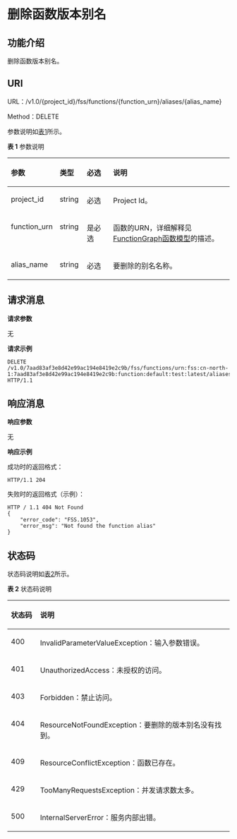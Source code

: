 # 删除函数版本别名<a name="functiongraph_06_0116"></a>

## 功能介绍<a name="section28380432"></a>

删除函数版本别名。

## URI<a name="section54097300"></a>

URL：/v1.0/\{project\_id\}/fss/functions/\{function\_urn\}/aliases/\{alias\_name\}

Method：DELETE

参数说明如[表1](#d0e4678)所示。

**表 1**  参数说明

<a name="d0e4678"></a>
<table><thead align="left"><tr id="row21202295"><th class="cellrowborder" valign="top" width="19.39193919391939%" id="mcps1.2.5.1.1"><p id="p39664343"><a name="p39664343"></a><a name="p39664343"></a>参数</p>
</th>
<th class="cellrowborder" valign="top" width="12.241224122412241%" id="mcps1.2.5.1.2"><p id="p58695195"><a name="p58695195"></a><a name="p58695195"></a>类型</p>
</th>
<th class="cellrowborder" valign="top" width="12.241224122412241%" id="mcps1.2.5.1.3"><p id="p56690348"><a name="p56690348"></a><a name="p56690348"></a>必选</p>
</th>
<th class="cellrowborder" valign="top" width="56.12561256125613%" id="mcps1.2.5.1.4"><p id="p28515441"><a name="p28515441"></a><a name="p28515441"></a>说明</p>
</th>
</tr>
</thead>
<tbody><tr id="row28049362"><td class="cellrowborder" valign="top" width="19.39193919391939%" headers="mcps1.2.5.1.1 "><p id="p57405881"><a name="p57405881"></a><a name="p57405881"></a>project_id</p>
</td>
<td class="cellrowborder" valign="top" width="12.241224122412241%" headers="mcps1.2.5.1.2 "><p id="p19364747"><a name="p19364747"></a><a name="p19364747"></a>string</p>
</td>
<td class="cellrowborder" valign="top" width="12.241224122412241%" headers="mcps1.2.5.1.3 "><p id="p25040690"><a name="p25040690"></a><a name="p25040690"></a>必选</p>
</td>
<td class="cellrowborder" valign="top" width="56.12561256125613%" headers="mcps1.2.5.1.4 "><p id="p15030038"><a name="p15030038"></a><a name="p15030038"></a>Project Id。</p>
</td>
</tr>
<tr id="row1052618"><td class="cellrowborder" valign="top" width="19.39193919391939%" headers="mcps1.2.5.1.1 "><p id="p18153235"><a name="p18153235"></a><a name="p18153235"></a>function_urn</p>
</td>
<td class="cellrowborder" valign="top" width="12.241224122412241%" headers="mcps1.2.5.1.2 "><p id="p61125965"><a name="p61125965"></a><a name="p61125965"></a>string</p>
</td>
<td class="cellrowborder" valign="top" width="12.241224122412241%" headers="mcps1.2.5.1.3 "><p id="p52256160"><a name="p52256160"></a><a name="p52256160"></a>是必选</p>
</td>
<td class="cellrowborder" valign="top" width="56.12561256125613%" headers="mcps1.2.5.1.4 "><p id="p4890547"><a name="p4890547"></a><a name="p4890547"></a>函数的URN，详细解释见<a href="FunctionGraph函数模型.md">FunctionGraph函数模型</a>的描述。</p>
</td>
</tr>
<tr id="row60589998"><td class="cellrowborder" valign="top" width="19.39193919391939%" headers="mcps1.2.5.1.1 "><p id="p8842810"><a name="p8842810"></a><a name="p8842810"></a>alias_name</p>
</td>
<td class="cellrowborder" valign="top" width="12.241224122412241%" headers="mcps1.2.5.1.2 "><p id="p45179006"><a name="p45179006"></a><a name="p45179006"></a>string</p>
</td>
<td class="cellrowborder" valign="top" width="12.241224122412241%" headers="mcps1.2.5.1.3 "><p id="p35620899"><a name="p35620899"></a><a name="p35620899"></a>必选</p>
</td>
<td class="cellrowborder" valign="top" width="56.12561256125613%" headers="mcps1.2.5.1.4 "><p id="p66720593"><a name="p66720593"></a><a name="p66720593"></a>要删除的别名名称。</p>
</td>
</tr>
</tbody>
</table>

## 请求消息<a name="section17113655"></a>

**请求参数**

无

**请求示例**

```
DELETE /v1.0/7aad83af3e8d42e99ac194e8419e2c9b/fss/functions/urn:fss:cn-north-1:7aad83af3e8d42e99ac194e8419e2c9b:function:default:test:latest/aliases/dev HTTP/1.1
```

## 响应消息<a name="section19805170"></a>

**响应参数**

无

**响应示例**

成功时的返回格式：

```
HTTP/1.1 204
```

失败时的返回格式（示例）：

```
HTTP / 1.1 404 Not Found
{
	"error_code": "FSS.1053",
	"error_msg": "Not found the function alias"
}
```

## 状态码<a name="section44028806"></a>

状态码说明如[表2](#d0e4770)所示。

**表 2**  状态码说明

<a name="d0e4770"></a>
<table><thead align="left"><tr id="row26742857"><th class="cellrowborder" valign="top" width="13.13%" id="mcps1.2.3.1.1"><p id="p18687798"><a name="p18687798"></a><a name="p18687798"></a>状态码</p>
</th>
<th class="cellrowborder" valign="top" width="86.87%" id="mcps1.2.3.1.2"><p id="p37316651"><a name="p37316651"></a><a name="p37316651"></a>说明</p>
</th>
</tr>
</thead>
<tbody><tr id="row2749905"><td class="cellrowborder" valign="top" width="13.13%" headers="mcps1.2.3.1.1 "><p id="p21415759"><a name="p21415759"></a><a name="p21415759"></a>400</p>
</td>
<td class="cellrowborder" valign="top" width="86.87%" headers="mcps1.2.3.1.2 "><p id="p56954958"><a name="p56954958"></a><a name="p56954958"></a>InvalidParameterValueException：输入参数错误。</p>
</td>
</tr>
<tr id="row42832582"><td class="cellrowborder" valign="top" width="13.13%" headers="mcps1.2.3.1.1 "><p id="p46887080"><a name="p46887080"></a><a name="p46887080"></a>401</p>
</td>
<td class="cellrowborder" valign="top" width="86.87%" headers="mcps1.2.3.1.2 "><p id="p39757151"><a name="p39757151"></a><a name="p39757151"></a>UnauthorizedAccess：未授权的访问。</p>
</td>
</tr>
<tr id="row1677875119419"><td class="cellrowborder" valign="top" width="13.13%" headers="mcps1.2.3.1.1 "><p id="p10778851154119"><a name="p10778851154119"></a><a name="p10778851154119"></a>403</p>
</td>
<td class="cellrowborder" valign="top" width="86.87%" headers="mcps1.2.3.1.2 "><p id="p1777885117416"><a name="p1777885117416"></a><a name="p1777885117416"></a>Forbidden：禁止访问。</p>
</td>
</tr>
<tr id="row22270046"><td class="cellrowborder" valign="top" width="13.13%" headers="mcps1.2.3.1.1 "><p id="p59043311"><a name="p59043311"></a><a name="p59043311"></a>404</p>
</td>
<td class="cellrowborder" valign="top" width="86.87%" headers="mcps1.2.3.1.2 "><p id="p17778888"><a name="p17778888"></a><a name="p17778888"></a>ResourceNotFoundException：要删除的版本别名没有找到。</p>
</td>
</tr>
<tr id="row13226134732114"><td class="cellrowborder" valign="top" width="13.13%" headers="mcps1.2.3.1.1 "><p id="p14179142824616"><a name="p14179142824616"></a><a name="p14179142824616"></a>409</p>
</td>
<td class="cellrowborder" valign="top" width="86.87%" headers="mcps1.2.3.1.2 "><p id="p517912813469"><a name="p517912813469"></a><a name="p517912813469"></a>ResourceConflictException：函数已存在。</p>
</td>
</tr>
<tr id="row25792272"><td class="cellrowborder" valign="top" width="13.13%" headers="mcps1.2.3.1.1 "><p id="p8799273"><a name="p8799273"></a><a name="p8799273"></a>429</p>
</td>
<td class="cellrowborder" valign="top" width="86.87%" headers="mcps1.2.3.1.2 "><p id="p41652511"><a name="p41652511"></a><a name="p41652511"></a>TooManyRequestsException：并发请求数太多。</p>
</td>
</tr>
<tr id="row39328280"><td class="cellrowborder" valign="top" width="13.13%" headers="mcps1.2.3.1.1 "><p id="p31474083"><a name="p31474083"></a><a name="p31474083"></a>500</p>
</td>
<td class="cellrowborder" valign="top" width="86.87%" headers="mcps1.2.3.1.2 "><p id="p66372799"><a name="p66372799"></a><a name="p66372799"></a>InternalServerError：服务内部出错。</p>
</td>
</tr>
</tbody>
</table>


